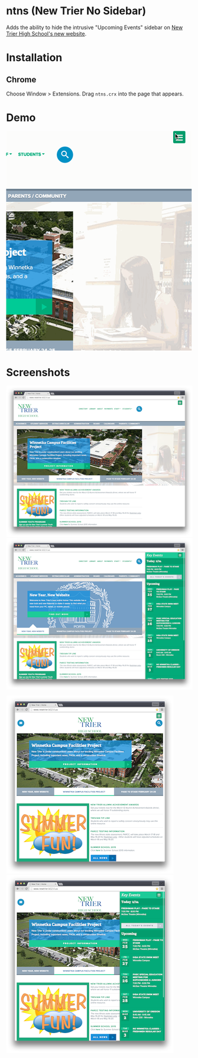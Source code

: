 ntns (New Trier No Sidebar)
===========================
Adds the ability to hide the intrusive "Upcoming Events" sidebar on [New Trier High School's new website](http://www.newtrier.k12.il.us/).

# Installation

## Chrome
Choose Window > Extensions. Drag `ntns.crx` into the page that appears.

# Demo
![demo](screenshots/demo.gif)

# Screenshots

![hidden desktop](screenshots/shot1.png)
![shown desktop](screenshots/shot2.png)

![hidden responsive](screenshots/shot3.png)
![shown responsive](screenshots/shot4.png)